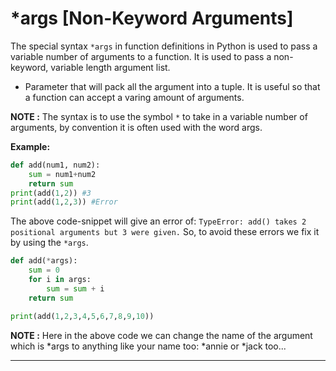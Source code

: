 # ***args [Non-Keyword Arguments]**
The special syntax `*args` in function definitions in Python is used to pass a variable number of arguments to a function. It is used to pass a non-keyword, variable length argument list.

* Parameter that will pack all the argument into a tuple. It is useful so that a function can accept a varing amount of arguments.

**NOTE :** The syntax is to use the symbol `*` to take in a variable number of arguments, by convention it is often used with the word args.

**Example:**
```py
def add(num1, num2):
    sum = num1+num2
    return sum
print(add(1,2)) #3
print(add(1,2,3)) #Error
```

The above code-snippet will give an error of: `TypeError: add() takes 2 positional arguments but 3 were given.` So, to avoid these errors we fix it by using the `*args`.

```py
def add(*args):
    sum = 0
    for i in args:
        sum = sum + i
    return sum

print(add(1,2,3,4,5,6,7,8,9,10))
```

**NOTE :** Here in the above code we can change the name of the argument which is *args to anything like your name too: *annie or *jack too... 

<hr>

